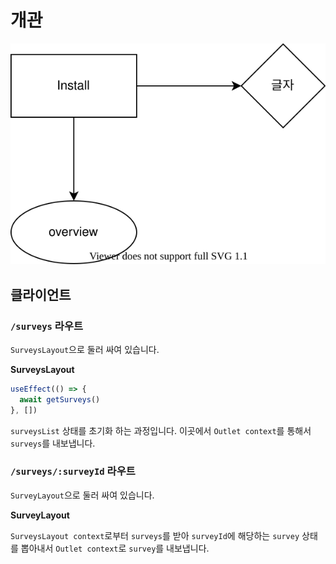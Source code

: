 # 개관

![설치](./install.drawio.svg)

## 클라이언트

### `/surveys` 라우트

`SurveysLayout`으로 둘러 싸여 있습니다.

**SurveysLayout**

```js
useEffect(() => {
  await getSurveys()
}, [])
```

`surveysList` 상태를 초기화 하는 과정입니다. 이곳에서 `Outlet context`를 통해서 `surveys`를 내보냅니다.

### `/surveys/:surveyId` 라우트

`SurveyLayout`으로 둘러 싸여 있습니다.

**SurveyLayout**

`SurveysLayout context`로부터 `surveys`를 받아 `surveyId`에 해당하는 `survey` 상태를 뽑아내서 `Outlet context`로 `survey`를 내보냅니다.
